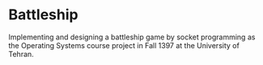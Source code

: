 # Battleship

Implementing and designing a battleship game by socket programming as the Operating Systems course project in Fall 1397 at the University of Tehran.
